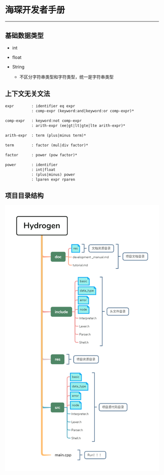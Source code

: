 # 海琛开发者手册

---

## 基础数据类型

- int
- float

- String
  - 不区分字符串类型和字符类型，统一是字符串类型

## 上下文无关文法

```CFG
expr        : identifier eq expr
            : comp-expr (keyword:and|keyword:or comp-expr)*

comp-expr   : keyword:not comp-expr
            : arith-expr (ee|gt|lt|gte|lte arith-expr)*

arith-expr  : term (plus|minus term)* 

term        : factor (mul|div factor)*

factor      : power (pow factor)*

power       : identifier
            : int|float
            : (plus|minus) power
            : lparen expr rparen
```

## 项目目录结构

![Hydrogen项目目录结构](res/Hydrogen项目目录结构.png)
